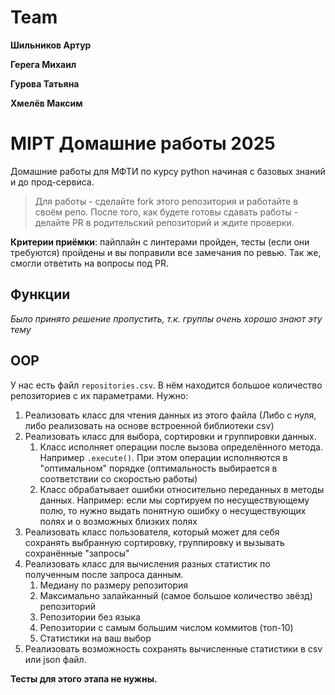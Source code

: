 # Team
**Шильников Артур**

**Герега Михаил**

**Гурова Татьяна**

**Хмелёв Максим**


# MIPT Домашние работы 2025
Домашние работы для МФТИ по курсу python начиная с базовых знаний и до прод-сервиса.

> Для работы - сделайте fork этого репозитория и работайте в своём репо. После того, как будете готовы сдавать работы - делайте PR в родительский репозиторий и ждите проверки.

**Критерии приёмки**: пайплайн с линтерами пройден, тесты (если они требуются) пройдены и вы поправили все замечания по ревью. Так же, смогли ответить на вопросы под PR.

## Функции
*Было принято решение пропустить, т.к. группы очень хорошо знают эту тему*

## OOP
У нас есть файл `repositories.csv`. В нём находится большое количество репозиториев с их параметрами. Нужно:
1. Реализовать класс для чтения данных из этого файла (Либо с нуля, либо реализовать на основе встроенной библиотеки csv)
2. Реализовать класс для выбора, сортировки и группировки данных.
   1. Класс исполняет операции после вызова определённого метода. Например `.execute()`. При этом
   операции исполняются в "оптимальном" порядке (оптимальность выбирается в соответствии со скоростью работы)
   2. Класс обрабатывает ошибки относительно переданных в методы данных. Например: если мы сортируем по несуществующему полю, то нужно выдать понятную ошибку о несуществующих полях и о возможных близких полях
3. Реализовать класс пользователя, который может для себя сохранять выбранную сортировку, группировку и вызывать сохранённые "запросы"
4. Реализовать класс для вычисления разных статистик по полученным после запроса данным.
   1. Медиану по размеру репозитория
   2. Максимально залайканный (самое большое количество звёзд) репозиторий
   3. Репозитории без языка
   4. Репозитории с самым большим числом коммитов (топ-10)
   5. Статистики на ваш выбор
5. Реализовать возможность сохранять вычисленные статистики в csv или json файл.

**Тесты для этого этапа не нужны.**
